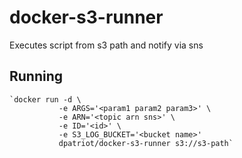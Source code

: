 # docker-s3-runner
Executes script from s3 path and notify via sns

## Running

	`docker run -d \
               -e ARGS='<param1 param2 param3>' \
               -e ARN='<topic arn sns>' \
               -e ID='<id>' \
               -e S3_LOG_BUCKET='<bucket name>'
               dpatriot/docker-s3-runner s3://s3-path`

